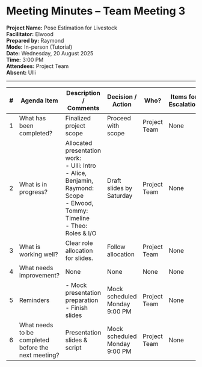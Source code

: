 # Meeting Minutes – Team Meeting 3

**Project Name:** Pose Estimation for Livestock  
**Facilitator:** Elwood  
**Prepared by:** Raymond  
**Mode:** In-person (Tutorial)  
**Date:** Wednesday, 20 August 2025  
**Time:** 3:00 PM  
**Attendees:** Project Team  
**Absent:** Ulli  

---

| # | Agenda Item | Description / Comments | Decision / Action | Who? | Items for Escalation |
|---|-------------|------------------------|-------------------|------|----------------------|
| 1 | What has been completed? | Finalized project scope | Proceed with scope | Project Team | None |
| 2 | What is in progress? | Allocated presentation work: <br> - Ulli: Intro <br> - Alice, Benjamin, Raymond: Scope <br> - Elwood, Tommy: Timeline <br> - Theo: Roles & I/O | Draft slides by Saturday | Project Team | None |
| 3 | What is working well? | Clear role allocation for slides. | Follow allocation | Project Team | None |
| 4 | What needs improvement? | None | None | None | None |
| 5 | Reminders | - Mock presentation preparation <br> - Finish slides | Mock scheduled Monday 9:00 PM | Project Team | None |
| 6 | What needs to be completed before the next meeting? | Presentation slides & script | Mock scheduled Monday 9:00 PM | Project Team | None |
